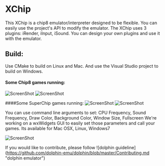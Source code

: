 # XChip
This XChip is a chip8 emulator/interpreter designed to be flexible.
You can easily use the project's API to modify the emulator.
The XChip uses 3 plugins: iRender, iInput, iSound.
You can design your own plugins and use it with the emulator.

## Build:
Use CMake to build on Linux and Mac.
And use the Visual Studio project to build on Windows.





#### Some Chip8 games running:
![ScreenShot](https://github.com/dhustkoder/XChip/blob/master/Tools/Images/BRIX.png?raw=true "BRIX.ch8")
![ScreenShot](https://github.com/dhustkoder/XChip/blob/master/Tools/Images/UFO.png?raw=true "UFO.ch8")

####Some SuperChip games running:
![ScreenShot](https://github.com/dhustkoder/XChip/blob/master/Tools/Images/CAR.png?raw=true "CAR.ch8")
![ScreenShot](https://github.com/dhustkoder/XChip/blob/master/Tools/Images/BLINKY.png?raw=true "BLINKY.ch8")

You can use command line arguments to set: CPU Frequency, Sound Frequency, Draw Color, Background Color, Window Size, Fullscreen
We're working on a wxWidgets GUI to easily set those parameters and call your games.
Its available for Mac OSX, Linux, Windows7

![ScreenShot](https://github.com/dhustkoder/XChip/blob/master/Tools/Images/WXChip.png?raw=true "WXChip")


If you would like to contribute, please follow 
![dolphin guideline] (https://github.com/dolphin-emu/dolphin/blob/master/Contributing.md  "dolphin emulator")
